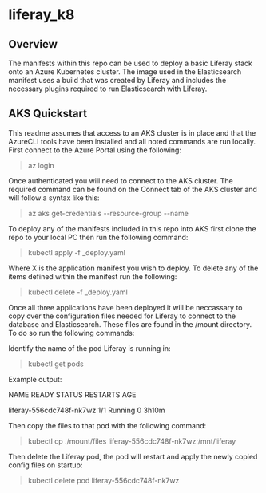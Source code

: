 # liferay_k8

## Overview
The manifests within this repo can be used to deploy a basic Liferay stack onto an Azure Kubernetes cluster.  The image used in the Elasticsearch manifest uses a build that was created by Liferay and includes the necessary plugins required to run Elasticsearch with Liferay.

## AKS Quickstart
This readme assumes that access to an AKS cluster is in place and that the AzureCLI tools have been installed and all noted commands are run locally.  First connect to the Azure Portal using the following:

> az login


Once authenticated you will need to connect to the AKS cluster.  The required command can be found on the Connect tab of the AKS cluster and will follow a syntax like this:

> az aks get-credentials --resource-group <resourcegroup> --name <clustername>


To deploy any of the manifests included in this repo into AKS first clone the repo to your local PC then run the following command:

> kubectl apply -f <X>_deploy.yaml


Where X is the application manifest you wish to deploy.  To delete any of the items defined within the manifest run the following:
  
> kubectl delete -f <X>_deploy.yaml


Once all three applications have been deployed it will be neccassary to copy over the configuration files needed for Liferay to connect to the database and Elasticsearch.  These files are found in the /mount directory.  To do so run the following commands:
  
Identify the name of the pod Liferay is running in:

> kubectl get pods


Example output:  

NAME                       READY   STATUS    RESTARTS   AGE  

liferay-556cdc748f-nk7wz   1/1     Running   0          3h10m  


Then copy the files to that pod with the following command:

> kubectl cp ./mount/files liferay-556cdc748f-nk7wz:/mnt/liferay


Then delete the Liferay pod, the pod will restart and apply the newly copied config files on startup:

> kubectl delete pod liferay-556cdc748f-nk7wz
  
 
